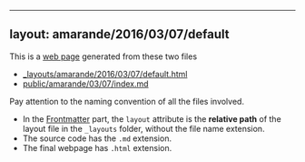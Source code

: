 
---
layout: amarande/2016/03/07/default
---

This is a [web page](http://bigdata-mindstorms.github.io/jekyll-playground/public/amarande/03/08/index.html) generated from these two files

- [_layouts/amarande/2016/03/07/default.html](https://github.com/bigdata-mindstorms/jekyll-playground/blob/gh-pages/_layouts/amarande/2016/03/07/default.html)
- [public/amarande/03/07/index.md](https://github.com/bigdata-mindstorms/jekyll-playground/blob/gh-pages/public/amarande/03/08/index.md)

Pay attention to the naming convention of all the files involved.

- In the [Frontmatter](http://jekyll.bootcss.com/docs/frontmatter/) part, the `layout` attribute is the __relative path__ of the layout file in the `_layouts` folder, without the file name extension.
- The source code has the `.md` extension.
- The final webpage has `.html` extension.


